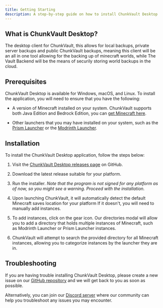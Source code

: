 ```yaml
---
title: Getting Starting
description: A step-by-step guide on how to install ChunkVault Desktop.
---
```


## What is ChunkVault Desktop?

The desktop client for ChunkVault, this allows for local backups, private server backups and public ChunkVault backups, meaning this client will be an all in one tool allowing for the backing up of minecraft worlds, while The Vault Backend will be the means of securily storing world backups in the cloud.

## Prerequisites

ChunkVault Desktop is available for Windows, macOS, and Linux. To install the application, you will need to ensure that you have the following:

- A version of Minecraft installed on your system. ChunkVault supports both Java Edition and Bedrock Edition, you can [get Minecraft here](https://www.minecraft.net/en-us/store/minecraft-java-bedrock-edition-pc).

- Other launchers that you may have installed on your system, such as the [Prism Launcher](https://prism.launcher.gg/) or the [Modrinth Launcher](https://modrinth.com/launcher).

## Installation

To install the ChunkVault Desktop application, follow the steps below:

1. Visit the [ChunkVault Desktop releases page](https://github.com/Valink-Solutions/teller/releases) on GitHub.

2. Download the latest release suitable for your platform.

3. Run the installer. *Note that the program is not signed for any platform as of now, so you might see a warning. Proceed with the installation.*

4. Upon launching ChunkVault, it will automatically detect the default Minecraft saves location for your platform If it doesn't, you will need to manually add instances.

5. To add instances, click on the gear icon. Our directories modal will allow you to add a directory that holds multiple instances of Minecraft, such as Modrinth Launcher or Prism Launcher instances.

6. ChunkVault will attempt to search the provided directory for all Minecraft instances, allowing you to categorize instances by the launcher they are in.


## Troubleshooting

If you are having trouble installing ChunkVault Desktop, please create a new issue on our [GitHub repository](https://github.com/Valink-Solutions/teller/issues/new/choose) and we will get back to you as soon as possible.

Alternatively, you can join our [Discord server](https://discord.gg/k3yjVarAtA) where our community can help you troubleshoot any issues you may encounter.
